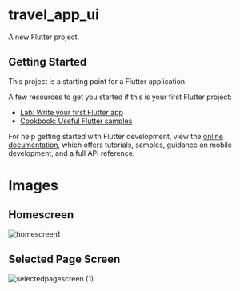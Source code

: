 # travel_app_ui

A new Flutter project.

## Getting Started

This project is a starting point for a Flutter application.

A few resources to get you started if this is your first Flutter project:

- [Lab: Write your first Flutter app](https://docs.flutter.dev/get-started/codelab)
- [Cookbook: Useful Flutter samples](https://docs.flutter.dev/cookbook)

For help getting started with Flutter development, view the
[online documentation](https://docs.flutter.dev/), which offers tutorials,
samples, guidance on mobile development, and a full API reference.

# Images
## Homescreen
![homescreen1](https://github.com/AyushChauhan7983/Travel_app_UI/assets/89992212/c11b5955-5d20-46a7-9393-04f979e08f1f)


## Selected Page Screen
![selectedpagescreen (1)](https://github.com/AyushChauhan7983/Travel_app_UI/assets/89992212/b9494635-a796-4c80-bcb9-cb0579658435)





